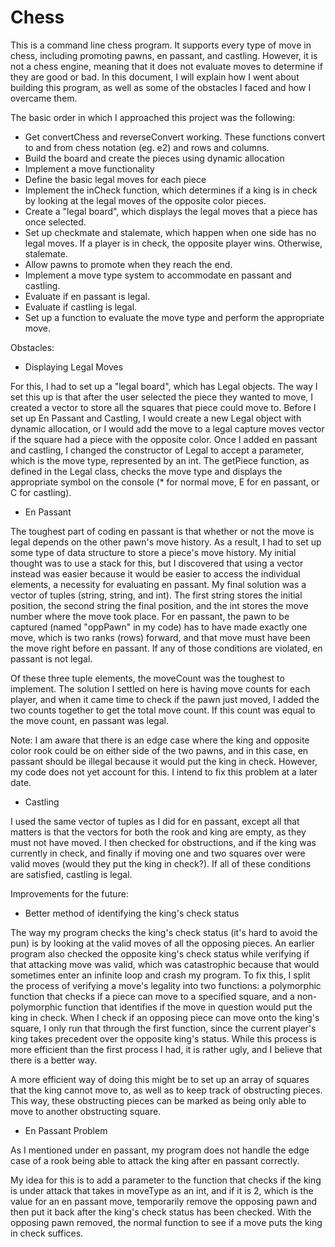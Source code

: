 # Chess

This is a command line chess program. It supports every type of move in chess, including promoting pawns, en passant, and castling. However, it is not a chess engine, meaning that it does not evaluate moves to determine if they are good or bad. In this document, I will explain how I went about building this program, as well as some of the obstacles I faced and how I overcame them.

The basic order in which I approached this project was the following:
- Get convertChess and reverseConvert working. These functions convert to and from chess notation (eg. e2) and rows and columns. 
- Build the board and create the pieces using dynamic allocation
- Implement a move functionality
- Define the basic legal moves for each piece
- Implement the inCheck function, which determines if a king is in check by looking at the legal moves of the opposite color pieces.
- Create a "legal board", which displays the legal moves that a piece has once selected.
- Set up checkmate and stalemate, which happen when one side has no legal moves. If a player is in check, the opposite player wins. Otherwise, stalemate.
- Allow pawns to promote when they reach the end.
- Implement a move type system to accommodate en passant and castling.
- Evaluate if en passant is legal.
- Evaluate if castling is legal.
- Set up a function to evaluate the move type and perform the appropriate move.

Obstacles:

- Displaying Legal Moves

For this, I had to set up a "legal board", which has Legal objects. The way I set this up is that after the user selected the piece they wanted to move, I created a vector to store all the squares that piece could move to. Before I set up En Passant and Castling, I would create a new Legal object with dynamic allocation, or I would add the move to a legal capture moves vector if the square had a piece with the opposite color. Once I added en passant and castling, I changed the constructor of Legal to accept a parameter, which is the move type, represented by an int. The getPiece function, as defined in the Legal class, checks the move type and displays the appropriate symbol on the console (* for normal move, E for en passant, or C for castling).

- En Passant

The toughest part of coding en passant is that whether or not the move is legal depends on the other pawn's move history. As a result, I had to set up some type of data structure to store a piece's move history. My initial thought was to use a stack for this, but I discovered that using a vector instead was easier because it would be easier to access the individual elements, a necessity for evaluating en passant. My final solution was a vector of tuples (string, string, and int). The first string stores the initial position, the second string the final position, and the int stores the move number where the move took place. For en passant, the pawn to be captured (named "oppPawn" in my code) has to have made exactly one move, which is two ranks (rows) forward, and that move must have been the move right before en passant. If any of those conditions are violated, en passant is not legal.

Of these three tuple elements, the moveCount was the toughest to implement. The solution I settled on here is having move counts for each player, and when it came time to check if the pawn just moved, I added the two counts together to get the total move count. If this count was equal to the move count, en passant was legal. 

Note: I am aware that there is an edge case where the king and opposite color rook could be on either side of the two pawns, and in this case, en passant should be illegal because it would put the king in check. However, my code does not yet account for this. I intend to fix this problem at a later date.

- Castling

I used the same vector of tuples as I did for en passant, except all that matters is that the vectors for both the rook and king are empty, as they must not have moved. I then checked for obstructions, and if the king was currently in check, and finally if moving one and two squares over were valid moves (would they put the king in check?). If all of these conditions are satisfied, castling is legal.

Improvements for the future:

- Better method of identifying the king's check status

The way my program checks the king's check status (it's hard to avoid the pun) is by looking at the valid moves of all the opposing pieces. An earlier program also checked the opposite king's check status while verifying if that attacking move was valid, which was catastrophic because that would sometimes enter an infinite loop and crash my program. To fix this, I split the process of verifying a move's legality into two functions: a polymorphic function that checks if a piece can move to a specified square, and a non-polymorphic function that identifies if the move in question would put the king in check. When I check if an opposing piece can move onto the king's square, I only run that through the first function, since the current player's king takes precedent over the opposite king's status. While this process is more efficient than the first process I had, it is rather ugly, and I believe that there is a better way.

A more efficient way of doing this might be to set up an array of squares that the king cannot move to, as well as to keep track of obstructing pieces. This way, these obstructing pieces can be marked as being only able to move to another obstructing square.

- En Passant Problem

As I mentioned under en passant, my program does not handle the edge case of a rook being able to attack the king after en passant correctly. 

My idea for this is to add a parameter to the function that checks if the king is under attack that takes in moveType as an int, and if it is 2, which is the value for an en passant move, temporarily remove the opposing pawn and then put it back after the king's check status has been checked. With the opposing pawn removed, the normal function to see if a move puts the king in check suffices.
